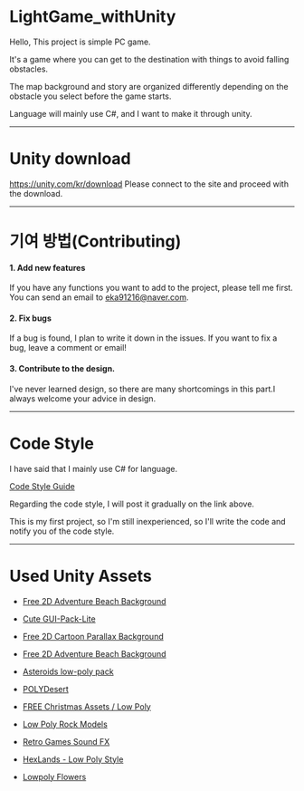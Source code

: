 # LightGame_withUnity
Hello, This project is simple PC game.

It's a game where you can get to the destination with things to avoid falling obstacles.

The map background and story are organized differently depending on the obstacle you select before the game starts.

Language will mainly use C#, and I want to make it through unity.

-------------
# Unity download

https://unity.com/kr/download Please connect to the site and proceed with the download.

-------------
# 기여 방법(Contributing)  
#### 1. Add new features
  If you have any functions you want to add to the project, please tell me first. You can send an email to eka91216@naver.com.
  
#### 2. Fix bugs
  If a bug is found, I plan to write it down in the issues. If you want to fix a bug, leave a comment or email!

#### 3. Contribute to the design.
  I've never learned design, so there are many shortcomings in this part.I always welcome your advice in design.

-------------
# Code Style

I have said that I mainly use C# for language. 

[Code Style Guide](https://github.com/eka91216/LightGame_withUnity/blob/main/CODESTYLE.md)

Regarding the code style, I will post it gradually on the link above.

This is my first project, so I'm still inexperienced, so I'll write the code and notify you of the code style.

-------------
# Used Unity Assets
* [Free 2D Adventure Beach Background](https://assetstore.unity.com/packages/2d/environments/free-2d-adventure-beach-background-82090)


* [Cute GUI-Pack-Lite](https://assetstore.unity.com/packages/2d/gui/icons/cute-gui-pack-lite-202389)


* [Free 2D Cartoon Parallax Background](https://assetstore.unity.com/packages/2d/environments/free-2d-cartoon-parallax-background-205812)


* [Free 2D Adventure Beach Background](https://assetstore.unity.com/packages/2d/environments/free-2d-adventure-beach-background-82090)


* [Asteroids low-poly pack](https://assetstore.unity.com/packages/3d/environments/sci-fi/asteroids-low-poly-pack-142164)


* [POLYDesert](https://assetstore.unity.com/packages/3d/environments/landscapes/polydesert-107196)


* [FREE Christmas Assets / Low Poly](https://assetstore.unity.com/packages/3d/props/free-christmas-assets-low-poly-13102)


* [Low Poly Rock Models](https://assetstore.unity.com/packages/3d/environments/low-poly-rock-models-119245)


* [Retro Games Sound FX](https://assetstore.unity.com/packages/audio/sound-fx/retro-games-sound-fx-27280)


* [HexLands - Low Poly Style](https://assetstore.unity.com/packages/2d/textures-materials/tiles/hexlands-low-poly-style-133586)


* [Lowpoly Flowers](https://assetstore.unity.com/packages/3d/vegetation/plants/lowpoly-flowers-47083)
